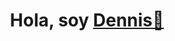 <div align ="center">
  <h1 align="center">Hola, soy <a href="https://dennisvilag.netlify.app/">Dennis👋</a></h1>
</div>

<!--
**DennisVilAg/DennisVilAg** is a ✨ _special_ ✨ repository because its `README.md` (this file) appears on your GitHub profile.

Here are some ideas to get you started:

- 🔭 I’m currently working on ...
- 🌱 I’m currently learning ...
- 👯 I’m looking to collaborate on ...
- 🤔 I’m looking for help with ...
- 💬 Ask me about ...
- 📫 How to reach me: ...
- 😄 Pronouns: ...
- ⚡ Fun fact: ...
-->

